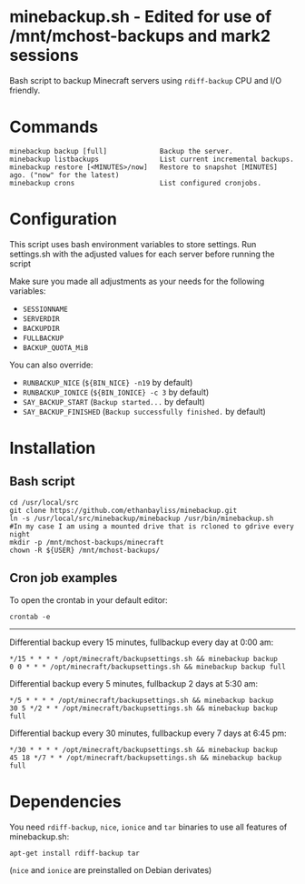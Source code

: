 minebackup.sh - Edited for use of /mnt/mchost-backups and mark2 sessions
=============

Bash script to backup Minecraft servers using `rdiff-backup` CPU and I/O friendly.

# Commands

    minebackup backup [full]             Backup the server.
    minebackup listbackups               List current incremental backups.
    minebackup restore [<MINUTES>/now]   Restore to snapshot [MINUTES] ago. ("now" for the latest)
    minebackup crons                     List configured cronjobs.

# Configuration

This script uses bash environment variables to store settings. Run settings.sh with the adjusted values for each server before running the script

Make sure you made all adjustments as your needs for the following variables:

* `SESSIONNAME`
* `SERVERDIR`
* `BACKUPDIR`
* `FULLBACKUP`
* `BACKUP_QUOTA_MiB`

You can also override:

* `RUNBACKUP_NICE` (`${BIN_NICE} -n19` by default)
* `RUNBACKUP_IONICE` (`${BIN_IONICE} -c 3` by default)
* `SAY_BACKUP_START` (`Backup started...` by default)
* `SAY_BACKUP_FINISHED` (`Backup successfully finished.` by default)

# Installation

## Bash script

    cd /usr/local/src
    git clone https://github.com/ethanbayliss/minebackup.git
    ln -s /usr/local/src/minebackup/minebackup /usr/bin/minebackup.sh
    #In my case I am using a mounted drive that is rcloned to gdrive every night
    mkdir -p /mnt/mchost-backups/minecraft
    chown -R ${USER} /mnt/mchost-backups/

## Cron job examples

To open the crontab in your default editor:

    crontab -e

---

Differential backup every 15 minutes, fullbackup every day at 0:00 am:

    */15 * * * * /opt/minecraft/backupsettings.sh && minebackup backup
    0 0 * * * /opt/minecraft/backupsettings.sh && minebackup backup full

Differential backup every 5 minutes, fullbackup 2 days at 5:30 am:

    */5 * * * * /opt/minecraft/backupsettings.sh && minebackup backup
    30 5 */2 * * /opt/minecraft/backupsettings.sh && minebackup backup full

Differential backup every 30 minutes, fullbackup every 7 days at 6:45 pm:

    */30 * * * * /opt/minecraft/backupsettings.sh && minebackup backup
    45 18 */7 * * /opt/minecraft/backupsettings.sh && minebackup backup full

# Dependencies

You need `rdiff-backup`, `nice`, `ionice` and `tar` binaries to use all features of minebackup.sh:

    apt-get install rdiff-backup tar

(`nice` and `ionice` are preinstalled on Debian derivates)
